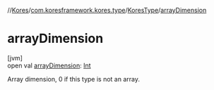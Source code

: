 //[Kores](../../../index.md)/[com.koresframework.kores.type](../index.md)/[KoresType](index.md)/[arrayDimension](array-dimension.md)

# arrayDimension

[jvm]\
open val [arrayDimension](array-dimension.md): [Int](https://kotlinlang.org/api/latest/jvm/stdlib/kotlin/-int/index.html)

Array dimension, 0 if this type is not an array.
